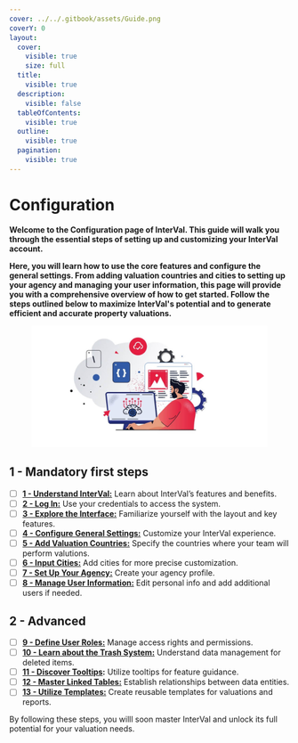 ```yaml
---
cover: ../../.gitbook/assets/Guide.png
coverY: 0
layout:
  cover:
    visible: true
    size: full
  title:
    visible: true
  description:
    visible: false
  tableOfContents:
    visible: true
  outline:
    visible: true
  pagination:
    visible: true
---
```


# Configuration

**Welcome to the Configuration page of InterVal. This guide will walk you through the essential steps of setting up and customizing your InterVal account.**&#x20;

**Here, you will learn how to use the core features and configure the general settings. From adding valuation countries and cities to setting up your agency and managing your user information, this page will provide you with a comprehensive overview of how to get started. Follow the steps outlined below to maximize InterVal's potential and to generate efficient and accurate property valuations.**

<figure><img src="../../.gitbook/assets/General Setup" alt=""><figcaption></figcaption></figure>

## 1 - Mandatory first steps

* [ ] [**1 - Understand InterVal:**](../introduction/master.md) Learn about InterVal’s features and benefits.
* [ ] [**2 - Log In:**](../introduction/login.md) Use your credentials to access the system.
* [ ] [**3 - Explore the Interface:**](../introduction/dashboard.md) Familiarize yourself with the layout and key features.
* [ ] [**4 - Configure General Settings:**](../../admin-tools/settings/general.md) Customize your InterVal experience.
* [ ] [**5 - Add Valuation Countries:**](../../resources/locations/countries.md) Specify the countries where your team will perform valutions.
* [ ] [**6 - Input Cities:**](../../resources/locations/cities.md) Add cities for more precise customization.
* [ ] [**7 - Set Up Your Agency:**](../../stakeholders/agencies/) Create your agency profile.
* [ ] [**8 - Manage User Information:**](../../stakeholders/users/) Edit personal info and add additional users if needed.

## 2 - Advanced

* [ ] [**9 - Define User Roles:**](../../stakeholders/users/user-roles.md) Manage access rights and permissions.
* [ ] [**10 - Learn about the Trash System:**](../../admin-tools/miscellaneous/trash-system.md) Understand data management for deleted items.
* [ ] [**11 - Discover Tooltips**](../../admin-tools/settings/tooltips.md)**:** Utilize tooltips for feature guidance.
* [ ] [**12 - Master Linked Tables:**](../../admin-tools/settings/linked-tables.md) Establish relationships between data entities.
* [ ] [**13 - Utilize Templates:**](../../admin-tools/miscellaneous/templates.md) Create reusable templates for valuations and reports.

By following these steps, you willl soon master InterVal and unlock its full potential for your valuation needs.
